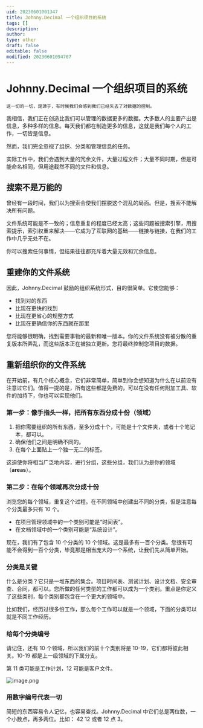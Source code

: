 ```yaml
---
uid: 20230601001347
title: Johnny.Decimal 一个组织项目的系统
tags: []
description: 
author: 
type: other
draft: false
editable: false
modified: 20230601094707
---
```


# Johnny.Decimal 一个组织项目的系统

	这一切的一切，是源于，有时候我们会感到我们已经失去了对数据的控制。

我相信，我们正在创造比我们可以管理的数据更多的数据。大多数人的主要产出是信息，多种多样的信息。每天我们都在制造更多的信息，这就是我们每个人的工作，一切皆是信息。

然而，我们完全忽视了组织、分类和管理信息的任务。

实际工作中，我们会遇到大量的冗余文件，大量过程文件；大量不同时期，但是可能命名相同，但用途截然不同的文件和信息。

## 搜索不是万能的

曾经有一段时间，我们以为搜索会使我们摆脱这个混乱的局面。但是，搜索不能解决所有问题。

文件系统可能是不一致的；信息重复的程度已经太高；这些问题被搜索引擎，用搜索提示，索引权重来解决——它成为了互联网的基础——链接与链接，在我们的工作中几乎无处不在。

你可以搜索任何事情，但结果往往都充斥着大量无效和冗余信息。

## 重建你的文件系统

因此，Johnny.Decimal 鼓励的组织系统形式，目的很简单。它使您能够：

- 找到对的东西
- 比现在更快的找到
- 比现在更省心的规整方式
- 比现在更确信你的东西就在那里

您将能够很明确，找到需要事物的最新和唯一版本。你的文件系统没有被分散的重复版本所弄乱，而这些版本正在被独立更新。您将最终控制您项目的数据。

## 重新组织你的文件系统

在开始前，有几个核心概念，它们非常简单，简单到你会想知道为什么在以前没有注意过它们。值得一提的是，所有这些都是免费的，可以在没有任何附加工具、软件的加持下，你也可以实现他们。

### 第一步：像手指头一样，把所有东西分成十份（领域）

1. 把你需要组织的所有东西，至多分成十个，可能是十个文件夹，或者十个笔记本，都可以。
2. 确保他们之间是明确不同的。
3. 在每个上面贴上一个独一无二的标签。

这迫使你将相当广泛地内容，进行分组，这些分组，我们认为是你的领域（**areas**）。

### 第二步：在每个领域再次分成十份

浏览您的每个领域，重复这个过程。在不同领域中创建出不同的分类，但是注意每个分类最多只有 10 个。

- 在项目管理领域中的一个类别可能是“时间表”。
- 在文档领域中的一个类别可能是“系统设计”。

现在，我们有了包含 10 个分类的 10 个领域。这是最多有一百个分类。您很有可能不会得到一百个分类，毕竟那是相当庞大的一个系统，让我们先从简单开始。




### 分类是关键

什么是分类？它只是一堆东西的集合。项目时间表、测试计划、设计文档、安全审查、合同，都可以。您所做的任何类型的工作都可以成为一个类别。重点是你定义了这些类别，每个类别都包含在一个更大的领域中。

比如我们，经历过很多份工作，那么每个工作可以就是一个领域，下面的分类可以就是不同工作经历。

### 给每个分类编号

请记住，还有 10 个领域，所以我们的前十个类别将是 10-19，它们都将彼此相关。10-19 都是上一级领域的下属分支。

第 11 类可能是工作计划，12 可能是客户文件。

![image.png](https://cdn.pkmer.cn/images/20230601004135.png!pkmer)

### 用数字编号代表一切

简短的东西容易令人记忆，也容易查找。Johnny.Decimal 中它们总是两位数，一个小数点，再多两位。比如： 42 12 或者 12 点 3。